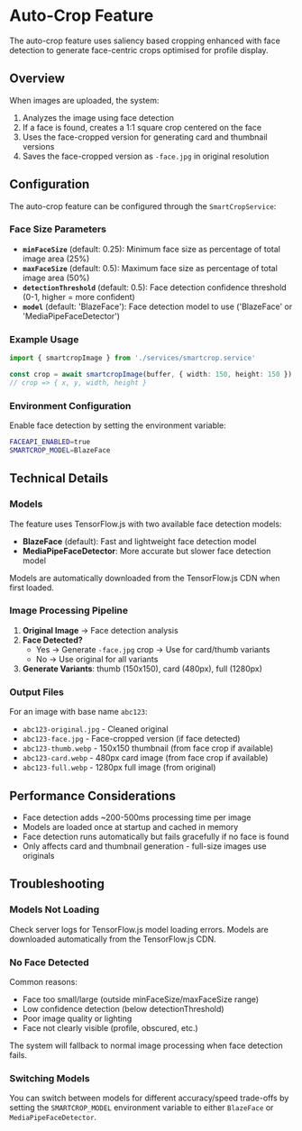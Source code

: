 # Auto-Crop Feature

The auto-crop feature uses saliency based cropping enhanced with face detection to generate face-centric crops optimised for profile display.

## Overview

When images are uploaded, the system:
1. Analyzes the image using face detection
2. If a face is found, creates a 1:1 square crop centered on the face
3. Uses the face-cropped version for generating card and thumbnail versions
4. Saves the face-cropped version as `-face.jpg` in original resolution

## Configuration

The auto-crop feature can be configured through the `SmartCropService`:

### Face Size Parameters

- **`minFaceSize`** (default: 0.25): Minimum face size as percentage of total image area (25%)
- **`maxFaceSize`** (default: 0.5): Maximum face size as percentage of total image area (50%)  
- **`detectionThreshold`** (default: 0.5): Face detection confidence threshold (0-1, higher = more confident)
- **`model`** (default: 'BlazeFace'): Face detection model to use ('BlazeFace' or 'MediaPipeFaceDetector')

### Example Usage

```typescript
import { smartcropImage } from './services/smartcrop.service'

const crop = await smartcropImage(buffer, { width: 150, height: 150 })
// crop => { x, y, width, height }
```

### Environment Configuration

Enable face detection by setting the environment variable:

```bash
FACEAPI_ENABLED=true
SMARTCROP_MODEL=BlazeFace
```

## Technical Details

### Models

The feature uses TensorFlow.js with two available face detection models:

- **BlazeFace** (default): Fast and lightweight face detection model
- **MediaPipeFaceDetector**: More accurate but slower face detection model

Models are automatically downloaded from the TensorFlow.js CDN when first loaded.

### Image Processing Pipeline

1. **Original Image** → Face detection analysis
2. **Face Detected?**
   - Yes → Generate `-face.jpg` crop → Use for card/thumb variants
   - No → Use original for all variants
3. **Generate Variants**: thumb (150x150), card (480px), full (1280px)

### Output Files

For an image with base name `abc123`:
- `abc123-original.jpg` - Cleaned original
- `abc123-face.jpg` - Face-cropped version (if face detected)
- `abc123-thumb.webp` - 150x150 thumbnail (from face crop if available)
- `abc123-card.webp` - 480px card image (from face crop if available)  
- `abc123-full.webp` - 1280px full image (from original)

## Performance Considerations

- Face detection adds ~200-500ms processing time per image
- Models are loaded once at startup and cached in memory
- Face detection runs automatically but fails gracefully if no face is found
- Only affects card and thumbnail generation - full-size images use originals

## Troubleshooting

### Models Not Loading

Check server logs for TensorFlow.js model loading errors. Models are downloaded automatically from the TensorFlow.js CDN.

### No Face Detected

Common reasons:
- Face too small/large (outside minFaceSize/maxFaceSize range)
- Low confidence detection (below detectionThreshold)
- Poor image quality or lighting
- Face not clearly visible (profile, obscured, etc.)

The system will fallback to normal image processing when face detection fails.

### Switching Models

You can switch between models for different accuracy/speed trade-offs by setting the `SMARTCROP_MODEL` environment variable to either `BlazeFace` or `MediaPipeFaceDetector`.